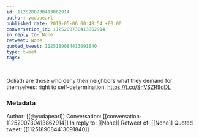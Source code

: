 ```yaml
---
id: 1125200730413862914
author: yudapearl
published_date: 2019-05-06 00:48:54 +00:00
conversation_id: 1125200730413862914
in_reply_to: None
retweet: None
quoted_tweet: 1125189084413091840
type: tweet
tags:

---
```


Goliath are those who deny their neighbors what they demand for themselves: right to self-determination. https://t.co/SnVSZR9dDL

### Metadata

Author: [[@yudapearl]]
Conversation: [[conversation-1125200730413862914]]
In reply to: [[None]]
Retweet of: [[None]]
Quoted tweet: [[1125189084413091840]]
